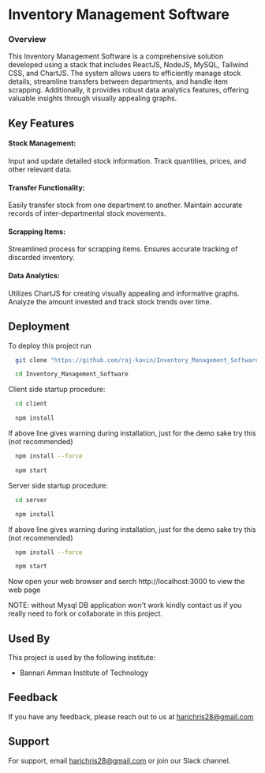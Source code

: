 

# Inventory Management Software

### Overview

This Inventory Management Software is a comprehensive solution developed using a stack that includes ReactJS, NodeJS, MySQL, Tailwind CSS, and ChartJS. The system allows users to efficiently manage stock details, streamline transfers between departments, and handle item scrapping. Additionally, it provides robust data analytics features, offering valuable insights through visually appealing graphs.











## Key Features

#### Stock Management:
Input and update detailed stock information.
Track quantities, prices, and other relevant data.

#### Transfer Functionality:
Easily transfer stock from one department to another.
Maintain accurate records of inter-departmental stock movements.

#### Scrapping Items:
Streamlined process for scrapping items.
Ensures accurate tracking of discarded inventory.

#### Data Analytics:
Utilizes ChartJS for creating visually appealing and informative graphs.
Analyze the amount invested and track stock trends over time.
## Deployment

To deploy this project run

```bash
  git clone "https://github.com/raj-kavin/Inventory_Management_Software.git"
```
```bash
  cd Inventory_Management_Software
```
Client side startup procedure:
```bash
  cd client
```
```bash
  npm install
```
If above line gives warning during installation, just for the demo sake try this (not recommended)
```bash
  npm install --force
```
```bash
  npm start
```
Server side startup procedure:
```bash
  cd server
```
```bash
  npm install
```
If above line gives warning during installation, just for the demo sake try this (not recommended)
```bash
  npm install --force
```
```bash
  npm start
```
Now open your web browser and serch http://localhost:3000 to view the web page

NOTE: without Mysql DB application won't work kindly contact us if you really need to fork or collaborate in this project.



## Used By

This project is used by the following institute:

- Bannari Amman Institute of Technology

## Feedback

If you have any feedback, please reach out to us at harichris28@gmail.com


## Support

For support, email harichris28@gmail.com or join our Slack channel.

